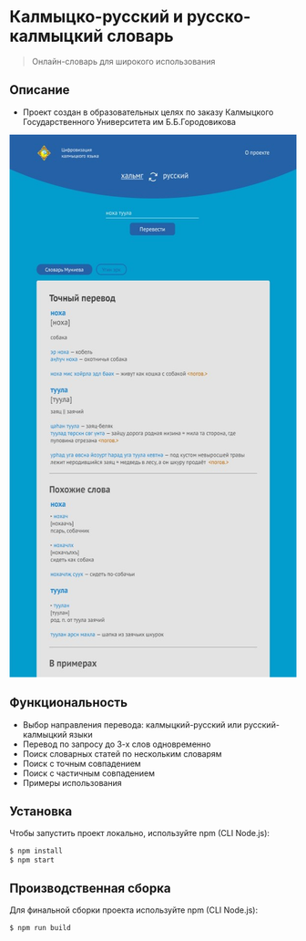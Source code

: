 # Калмыцко-русский и русско-калмыцкий словарь

> Онлайн-словарь для широкого использования

## Описание

- Проект создан в образовательных целях по заказу Калмыцкого Государственного Университета им Б.Б.Городовикова

<p align="center">
  <img src="./src/images/screenshot.jpg" width="590" height="952"
    alt="Калмыцко-русский и русско-калмыцкий словарь">
</p>

## Функциональность

- Выбор направления перевода: калмыцкий-русский или русский-калмыцкий языки
- Перевод по запросу до 3-х слов одновременно
- Поиск словарных статей по нескольким словарям
- Поиск с точным совпадением
- Поиск с частичным совпадением
- Примеры использования

## Установка

Чтобы запустить проект локально, используйте npm (CLI Node.js):

```
$ npm install
$ npm start
```

## Производственная сборка

Для финальной сборки проекта используйте npm (CLI Node.js):

```
$ npm run build
```
